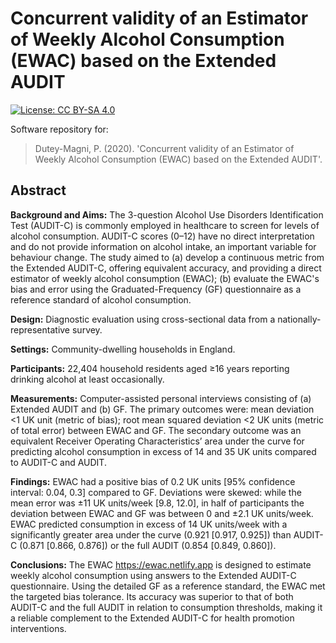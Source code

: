 
# Concurrent validity of an Estimator of Weekly Alcohol Consumption (EWAC) based on the Extended AUDIT


[![License: CC BY-SA 4.0](https://img.shields.io/badge/License-CC%20BY--SA%204.0-lightgrey.svg)](http://creativecommons.org/licenses/by-sa/4.0/)


Software repository for: 

> Dutey-Magni, P. (2020). 'Concurrent validity of an Estimator of Weekly Alcohol Consumption (EWAC) based on the Extended AUDIT'.


## Abstract

**Background and Aims:** The 3-question Alcohol Use Disorders Identification Test (AUDIT-C) is commonly employed in healthcare to screen for levels of alcohol consumption. AUDIT-C scores (0–12) have no direct interpretation and do not provide information on alcohol intake, an important variable for behaviour change. The study aimed to (a) develop a continuous metric from the Extended AUDIT-C, offering equivalent accuracy, and providing a direct estimator of weekly alcohol consumption (EWAC); (b) evaluate the EWAC's bias and error using the Graduated-Frequency (GF) questionnaire as a reference standard of alcohol consumption.

**Design:** Diagnostic evaluation using cross-sectional data from a nationally-representative survey.

**Settings:** Community-dwelling households in England.

**Participants:** 22,404 household residents aged &GreaterEqual;16 years reporting drinking alcohol at least occasionally.

**Measurements:** Computer-assisted personal interviews consisting of (a) Extended AUDIT and (b) GF. The primary outcomes were: mean deviation <1 UK unit (metric of bias); root mean squared deviation <2 UK units (metric of total error) between EWAC and GF. The secondary outcome was an equivalent Receiver Operating Characteristics’ area under the curve for predicting alcohol consumption in excess of 14 and 35 UK units compared to AUDIT-C and AUDIT.

**Findings:** EWAC had a positive bias of 0.2 UK units [95% confidence interval: 0.04, 0.3] compared to GF. Deviations were skewed: while the mean error was ±11 UK units/week [9.8, 12.0], in half of participants the deviation between EWAC and GF was between 0 and ±2.1 UK units/week. EWAC predicted consumption in excess of 14 UK units/week with a significantly greater area under the curve (0.921 [0.917, 0.925]) than AUDIT-C (0.871 [0.866, 0.876]) or the full AUDIT (0.854 [0.849, 0.860]).

**Conclusions:** The EWAC <https://ewac.netlify.app> is designed to estimate weekly alcohol consumption using answers to the Extended AUDIT-C questionnaire. Using the detailed GF as a reference standard, the EWAC met the targeted bias tolerance. Its accuracy was superior to that of both AUDIT-C and the full AUDIT in relation to consumption thresholds, making it a reliable complement to the Extended AUDIT-C for health promotion interventions.

